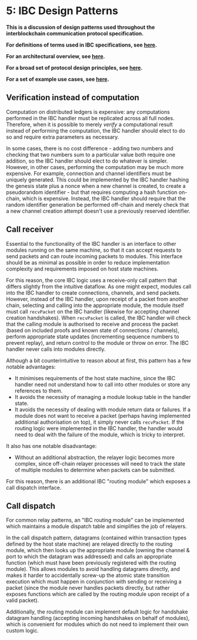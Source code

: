 # 5: IBC Design Patterns

**This is a discussion of design patterns used throughout the interblockchain communication protocol specification.**

**For definitions of terms used in IBC specifications, see [here](./1_IBC_TERMINOLOGY.md).**

**For an architectural overview, see [here](./2_IBC_ARCHITECTURE.md).**

**For a broad set of protocol design principles, see [here](./3_IBC_DESIGN_PRINCIPLES.md).**

**For a set of example use cases, see [here](./4_IBC_USECASES.md).**

## Verification instead of computation

Computation on distributed ledgers is expensive: any computations performed
in the IBC handler must be replicated across all full nodes. Therefore, when it
is possible to merely *verify* a computational result instead of performing the
computation, the IBC handler should elect to do so and require extra parameters as necessary.

In some cases, there is no cost difference - adding two numbers and checking that two numbers sum to
a particular value both require one addition, so the IBC handler should elect to do whatever is simpler.
However, in other cases, performing the computation may be much more expensive. For example, connection
and channel identifiers must be uniquely generated. This could be implemented by
the IBC handler hashing the genesis state plus a nonce when a new channel is created, to create
a pseudorandom identifier - but that requires computing a hash function on-chain, which is expensive.
Instead, the IBC handler should require that the random identifier generation be performed
off-chain and merely check that a new channel creation attempt doesn't use a previously
reserved identifier.

## Call receiver

Essential to the functionality of the IBC handler is an interface to other modules
running on the same machine, so that it can accept requests to send packets and can
route incoming packets to modules. This interface should be as minimal as possible
in order to reduce implementation complexity and requirements imposed on host state machines.

For this reason, the core IBC logic uses a receive-only call pattern that differs
slightly from the intuitive dataflow. As one might expect, modules call into the IBC handler to create
connections, channels, and send packets. However, instead of the IBC handler, upon receipt
of a packet from another chain, selecting and calling into the appropriate module,
the module itself must call `recvPacket` on the IBC handler (likewise for accepting
channel creation handshakes). When `recvPacket` is called, the IBC handler will check
that the calling module is authorised to receive and process the packet (based on included proofs and
known state of connections / channels), perform appropriate state updates (incrementing
sequence numbers to prevent replay), and return control to the module or throw on error.
The IBC handler never calls into modules directly.

Although a bit counterintuitive to reason about at first, this pattern has a few notable advantages:

- It minimises requirements of the host state machine, since the IBC handler need not understand how to call
  into other modules or store any references to them.
- It avoids the necessity of managing a module lookup table in the handler state.
- It avoids the necessity of dealing with module return data or failures. If a module does not want to 
  receive a packet (perhaps having implemented additional authorisation on top), it simply never calls
  `recvPacket`. If the routing logic were implemented in the IBC handler, the handler would need to deal
  with the failure of the module, which is tricky to interpret.

It also has one notable disadvantage:

- Without an additional abstraction, the relayer logic becomes more complex, since off-chain
  relayer processes will need to track the state of multiple modules to determine when packets
  can be submitted.

For this reason, there is an additional IBC "routing module" which exposes a call dispatch interface.

## Call dispatch

For common relay patterns, an "IBC routing module" can be implemented which maintains a module dispatch table and simplifies the job of relayers.

In the call dispatch pattern, datagrams (contained within transaction types defined by the host state machine) are relayed directly
to the routing module, which then looks up the appropriate module (owning the channel & port to which the datagram was addressed)
and calls an appropriate function (which must have been previously registered with the routing module). This allows modules to 
avoid handling datagrams directly, and makes it harder to accidentally screw-up the atomic state transition execution which must
happen in conjunction with sending or receiving a packet (since the module never handles packets directly, but rather exposes
functions which are called by the routing module upon receipt of a valid packet).

Additionally, the routing module can implement default logic for handshake datagram handling (accepting incoming handshakes
on behalf of modules), which is convenient for modules which do not need to implement their own custom logic.
